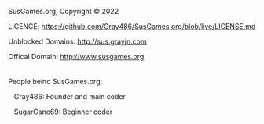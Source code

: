 SusGames.org, Copyright © 2022

LICENCE: https://github.com/Gray486/SusGames.org/blob/live/LICENSE.md

Unblocked Domains: http://sus.grayjn.com

Offical Domain: http://www.susgames.org
<br>
<br>
<br>
People beind SusGames.org:

   Gray486: Founder and main coder

   SugarCane69: Beginner coder
